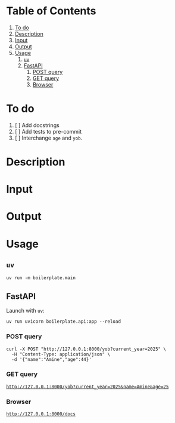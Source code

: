 
# Table of Contents

1.  [To do](#org1176121)
2.  [Description](#org0afc338)
3.  [Input](#orgcfb0f3f)
4.  [Output](#org64df2bd)
5.  [Usage](#orgf517d81)
    1.  [`uv`](#orge6920fa)
    2.  [FastAPI](#org8c2ff7a)
        1.  [POST query](#orgc1e9ddf)
        2.  [GET query](#orgc1c962e)
        3.  [Browser](#org9db5370)



<a id="org1176121"></a>

# To do

1.  [ ] Add docstrings
2.  [ ] Add tests to pre-commit
3.  [ ] Interchange `age` and `yob`.


<a id="org0afc338"></a>

# Description


<a id="orgcfb0f3f"></a>

# Input


<a id="org64df2bd"></a>

# Output


<a id="orgf517d81"></a>

# Usage


<a id="orge6920fa"></a>

## `uv`

    uv run -m boilerplate.main


<a id="org8c2ff7a"></a>

## FastAPI

Launch with `uv`:

    uv run uvicorn boilerplate.api:app --reload


<a id="orgc1e9ddf"></a>

### POST query

    curl -X POST "http://127.0.0.1:8000/yob?current_year=2025" \
      -H "Content-Type: application/json" \
      -d '{"name":"Amine","age":44}'


<a id="orgc1c962e"></a>

### GET query

[`http://127.0.0.1:8000/yob?current_year=2025&name=Amine&age=25`](http://127.0.0.1:8000/yob?current_year=2025&name=Amine&age=25)


<a id="org9db5370"></a>

### Browser

[`http://127.0.0.1:8000/docs`](http://127.0.0.1:8000/docs)

